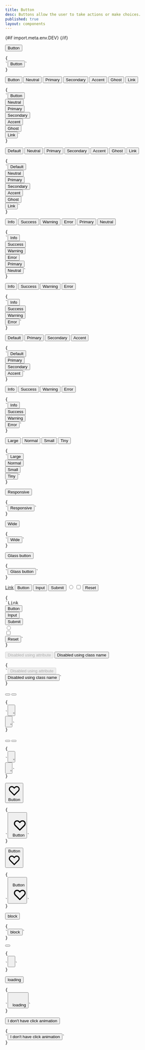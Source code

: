 ```yaml
---
title: Button
desc: Buttons allow the user to take actions or make choices.
published: true
layout: components
---
```


<script>
  import Component from "$components/Component.svelte"
  import ClassTable from "$components/ClassTable.svelte"
  import ComponentPageTabs from "$components/ComponentPageTabs.svelte"
  import BrowserSupport from "$components/BrowserSupport.svelte"
  import { prefix } from '$lib/stores';
  import { replace } from '$lib/actions';
</script>

{#if import.meta.env.DEV}
<ComponentPageTabs/>
{/if}

<ClassTable
data="{[
  { type:'component', class: 'btn', desc: 'Button' },
  { type:'modifier', class: 'btn-neutral', desc: 'Button with `neutral` color' },
  { type:'modifier', class: 'btn-primary', desc: 'Button with `primary` color' },
  { type:'modifier', class: 'btn-secondary', desc: 'Button with `secondary` color' },
  { type:'modifier', class: 'btn-accent', desc: 'Button with `accent` color' },
  { type:'modifier', class: 'btn-info', desc: 'Button with `info` color' },
  { type:'modifier', class: 'btn-success', desc: 'Button with `success` color' },
  { type:'modifier', class: 'btn-warning', desc: 'Button with `warning` color' },
  { type:'modifier', class: 'btn-error', desc: 'Button with `error` color' },
  { type:'modifier', class: 'btn-ghost', desc: 'Button with ghost style' },
  { type:'modifier', class: 'btn-link', desc: 'Button styled as a link' },
  { type:'modifier', class: 'btn-outline', desc: 'Transparent Button with colored border' },
  { type:'modifier', class: 'btn-active', desc: 'Force button to show active state' },
  { type:'modifier', class: 'btn-disabled', desc: 'Force button to show disabled state' },
  { type:'modifier', class: 'glass', desc: 'Button with a glass effect' },
  { type:'modifier', class: 'no-animation', desc: 'Disables click animation', prefix: false },
  { type:'responsive', class: 'btn-lg', desc: 'Large button' },
  { type:'responsive', class: 'btn-md', desc: 'Medium button (default)' },
  { type:'responsive', class: 'btn-sm', desc: 'Small button' },
  { type:'responsive', class: 'btn-xs', desc: 'Extra small button' },
  { type:'responsive', class: 'btn-wide', desc: 'Wide button (more horizontal padding)' },
  { type:'responsive', class: 'btn-block', desc: 'Full width button' },
  { type:'responsive', class: 'btn-circle', desc: 'Circle button with a 1:1 ratio' },
  { type:'responsive', class: 'btn-square', desc: 'Square button with a 1:1 ratio' },
]}"
/>

<Component title="Button">
<button class="btn">Button</button>
<pre slot="html" use:replace={{ to: $prefix }}>{
`<button class="$$btn">Button</button>`
}</pre>
</Component>

<Component title="Buttons with brand colors">
<button class="btn">Button</button>
<button class="btn btn-neutral">Neutral</button>
<button class="btn btn-primary">Primary</button>
<button class="btn btn-secondary">Secondary</button>
<button class="btn btn-accent">Accent</button>
<button class="btn btn-ghost">Ghost</button>
<button class="btn btn-link">Link</button>
<pre slot="html" use:replace={{ to: $prefix }}>{
`<button class="$$btn">Button</button>
<button class="$$btn $$btn-neutral">Neutral</button>
<button class="$$btn $$btn-primary">Primary</button>
<button class="$$btn $$btn-secondary">Secondary</button>
<button class="$$btn $$btn-accent">Accent</button>
<button class="$$btn $$btn-ghost">Ghost</button>
<button class="$$btn $$btn-link">Link</button>`
}</pre>
</Component>

<Component title="Active buttons">
<button class="btn btn-active">Default</button>
<button class="btn btn-active btn-neutral">Neutral</button>
<button class="btn btn-active btn-primary">Primary</button>
<button class="btn btn-active btn-secondary">Secondary</button>
<button class="btn btn-active btn-accent">Accent</button>
<button class="btn btn-active btn-ghost">Ghost</button>
<button class="btn btn-active btn-link">Link</button>
<pre slot="html" use:replace={{ to: $prefix }}>{
`<button class="$$btn $$btn-active">Default</button>
<button class="$$btn $$btn-active $$btn-neutral">Neutral</button>
<button class="$$btn $$btn-active $$btn-primary">Primary</button>
<button class="$$btn $$btn-active $$btn-secondary">Secondary</button>
<button class="$$btn $$btn-active $$btn-accent">Accent</button>
<button class="$$btn $$btn-active $$btn-ghost">Ghost</button>
<button class="$$btn $$btn-active $$btn-link">Link</button>`
}</pre>
</Component>

<Component title="Buttons with ring">
<button class="btn btn-info ringed ring-info">Info</button>
<button class="btn btn-success ringed ring-success">Success</button>
<button class="btn btn-warning ringed ring-warning">Warning</button>
<button class="btn btn-error ringed ring-error">Error</button>
<button class="btn btn-primary ringed ring-primary">Primary</button>
<button class="btn btn-neutral ringed ring-neutral">Neutral</button>
<pre slot="html" use:replace={{ to: $prefix }}>{
`<button class="btn btn-info ringed ring-info">Info</button>
<button class="btn btn-success ringed ring-success">Success</button>
<button class="btn btn-warning ringed ring-warning">Warning</button>
<button class="btn btn-error ringed ring-error">Error</button>
<button class="btn btn-primary ringed ring-primary">Primary</button>
<button class="btn btn-neutral ringed ring-neutral">Neutral</button>`
}</pre>
</Component>

<Component title="Buttons with state colors">
<button class="btn btn-info">Info</button>
<button class="btn btn-success">Success</button>
<button class="btn btn-warning">Warning</button>
<button class="btn btn-error">Error</button>
<pre slot="html" use:replace={{ to: $prefix }}>{
`<button class="$$btn $$btn-info">Info</button>
<button class="$$btn $$btn-success">Success</button>
<button class="$$btn $$btn-warning">Warning</button>
<button class="$$btn $$btn-error">Error</button>`
}</pre>
</Component>

<Component title="Outline buttons">
<button class="btn btn-outline">Default</button>
<button class="btn btn-outline btn-primary">Primary</button>
<button class="btn btn-outline btn-secondary">Secondary</button>
<button class="btn btn-outline btn-accent">Accent</button>
<pre slot="html" use:replace={{ to: $prefix }}>{
`<button class="$$btn $$btn-outline">Default</button>
<button class="$$btn $$btn-outline $$btn-primary">Primary</button>
<button class="$$btn $$btn-outline $$btn-secondary">Secondary</button>
<button class="$$btn $$btn-outline $$btn-accent">Accent</button>`
}</pre>
</Component>

<Component title="Outline buttons with state colors">
<button class="btn btn-outline btn-info">Info</button>
<button class="btn btn-outline btn-success">Success</button>
<button class="btn btn-outline btn-warning">Warning</button>
<button class="btn btn-outline btn-error">Error</button>
<pre slot="html" use:replace={{ to: $prefix }}>{
`<button class="$$btn $$btn-outline $$btn-info">Info</button>
<button class="$$btn $$btn-outline $$btn-success">Success</button>
<button class="$$btn $$btn-outline $$btn-warning">Warning</button>
<button class="$$btn $$btn-outline $$btn-error">Error</button>`
}</pre>
</Component>

<Component title="Button sizes">
<button class="btn btn-lg">Large</button>
<button class="btn">Normal</button>
<button class="btn btn-sm">Small</button>
<button class="btn btn-xs">Tiny</button>
<pre slot="html" use:replace={{ to: $prefix }}>{
`<button class="$$btn $$btn-lg">Large</button>
<button class="$$btn">Normal</button>
<button class="$$btn $$btn-sm">Small</button>
<button class="$$btn $$btn-xs">Tiny</button>`
}</pre>
</Component>

<Component title="Responsive button" desc="This button will have different sizes on different browser viewpoints">
<button class="btn btn-xs sm:btn-sm md:btn-md lg:btn-lg">Responsive</button>
<pre slot="html" use:replace={{ to: $prefix }}>{
`<button class="$$btn $$btn-xs sm:$$btn-sm md:$$btn-md lg:$$btn-lg">Responsive</button>`
}</pre>
</Component>

<Component title="Wide button">
<button class="btn btn-wide">Wide</button>
<pre slot="html" use:replace={{ to: $prefix }}>{
`<button class="$$btn $$btn-wide">Wide</button>`
}</pre>
</Component>

<Component title="Glass button" bg="/images/stock/photo-1507358522600-9f71e620c44e.jpg">
<button class="btn glass">Glass button</button>
<pre slot="html" use:replace={{ to: $prefix }}>{
`<button class="$$btn $$glass">Glass button</button>`
}</pre>
</Component>

<Component title="Buttons with different HTML tags" desc="You can use `btn` class on <button>, <input>, <a>, etc...">
<a href="/components/button/#buttons-with-different-html-tags" role="button" class="btn">Link</a>
<button type="submit" class="btn">Button</button>
<input type="button" value="Input" class="btn" />
<input type="submit" value="Submit" class="btn" />
<input type="radio" aria-label="Radio" class="btn" />
<input type="checkbox" aria-label="Checkbox" class="btn" />
<input type="reset" value="Reset" class="btn">
<pre slot="html" use:replace={{ to: $prefix }}>{
`<a role="button" class="$$btn">Link</a>
<button type="submit" class="$$btn">Button</button>
<input type="button" value="Input" class="$$btn" />
<input type="submit" value="Submit" class="$$btn" />
<input type="radio" aria-label="Radio" class="$$btn" />
<input type="checkbox" aria-label="Checkbox" class="$$btn" />
<input type="reset" value="Reset" class="$$btn" />`
}</pre>
</Component>

<Component title="Disabled buttons">
<button class="btn" disabled="disabled">Disabled using attribute</button>
<button class="btn btn-disabled" tabindex="-1" aria-disabled="true">Disabled using class name</button>
<pre slot="html" use:replace={{to: $prefix }}>{
`<button class="$$btn" disabled="disabled">Disabled using attribute</button>
<button class="$$btn $$btn-disabled" tabindex="-1" role="button" aria-disabled="true">Disabled using class name</button>`
}</pre>
</Component>

<Component title="Square button">
<button class="btn btn-square">
  <svg xmlns="http://www.w3.org/2000/svg" class="h-6 w-6" fill="none" viewBox="0 0 24 24" stroke="currentColor"><path stroke-linecap="round" stroke-linejoin="round" stroke-width="2" d="M6 18L18 6M6 6l12 12" /></svg>
</button>
<button class="btn btn-square btn-outline">
  <svg xmlns="http://www.w3.org/2000/svg" class="h-6 w-6" fill="none" viewBox="0 0 24 24" stroke="currentColor"><path stroke-linecap="round" stroke-linejoin="round" stroke-width="2" d="M6 18L18 6M6 6l12 12" /></svg>
</button>
<pre slot="html" use:replace={{ to: $prefix }}>{
`<button class="$$btn $$btn-square">
  <svg xmlns="http://www.w3.org/2000/svg" class="h-6 w-6" fill="none" viewBox="0 0 24 24" stroke="currentColor"><path stroke-linecap="round" stroke-linejoin="round" stroke-width="2" d="M6 18L18 6M6 6l12 12" /></svg>
</button>
<button class="$$btn $$btn-square $$btn-outline">
  <svg xmlns="http://www.w3.org/2000/svg" class="h-6 w-6" fill="none" viewBox="0 0 24 24" stroke="currentColor"><path stroke-linecap="round" stroke-linejoin="round" stroke-width="2" d="M6 18L18 6M6 6l12 12" /></svg>
</button>`
}</pre>
</Component>

<Component title="Circle button">
<button class="btn btn-circle">
  <svg xmlns="http://www.w3.org/2000/svg" class="h-6 w-6" fill="none" viewBox="0 0 24 24" stroke="currentColor"><path stroke-linecap="round" stroke-linejoin="round" stroke-width="2" d="M6 18L18 6M6 6l12 12" /></svg>
</button>
<button class="btn btn-circle btn-outline">
  <svg xmlns="http://www.w3.org/2000/svg" class="h-6 w-6" fill="none" viewBox="0 0 24 24" stroke="currentColor"><path stroke-linecap="round" stroke-linejoin="round" stroke-width="2" d="M6 18L18 6M6 6l12 12" /></svg>
</button>
<pre slot="html" use:replace={{ to: $prefix }}>{
`<button class="$$btn $$btn-circle">
  <svg xmlns="http://www.w3.org/2000/svg" class="h-6 w-6" fill="none" viewBox="0 0 24 24" stroke="currentColor"><path stroke-linecap="round" stroke-linejoin="round" stroke-width="2" d="M6 18L18 6M6 6l12 12" /></svg>
</button>
<button class="$$btn $$btn-circle $$btn-outline">
  <svg xmlns="http://www.w3.org/2000/svg" class="h-6 w-6" fill="none" viewBox="0 0 24 24" stroke="currentColor"><path stroke-linecap="round" stroke-linejoin="round" stroke-width="2" d="M6 18L18 6M6 6l12 12" /></svg>
</button>`
}</pre>
</Component>

<Component title="Icon at start">
<button class="btn">
  <svg xmlns="http://www.w3.org/2000/svg" class="h-6 w-6" fill="none" viewBox="0 0 24 24" stroke="currentColor"><path stroke-linecap="round" stroke-linejoin="round" stroke-width="2" d="M4.318 6.318a4.5 4.5 0 000 6.364L12 20.364l7.682-7.682a4.5 4.5 0 00-6.364-6.364L12 7.636l-1.318-1.318a4.5 4.5 0 00-6.364 0z" /></svg>
  Button
</button>
<pre slot="html" use:replace={{ to: $prefix }}>{
`<button class="$$btn">
  <svg xmlns="http://www.w3.org/2000/svg" class="h-6 w-6" fill="none" viewBox="0 0 24 24" stroke="currentColor"><path stroke-linecap="round" stroke-linejoin="round" stroke-width="2" d="M4.318 6.318a4.5 4.5 0 000 6.364L12 20.364l7.682-7.682a4.5 4.5 0 00-6.364-6.364L12 7.636l-1.318-1.318a4.5 4.5 0 00-6.364 0z" /></svg>
  Button
</button>`
}</pre>
</Component>

<Component title="Icon at end">
<button class="btn">
  Button
  <svg xmlns="http://www.w3.org/2000/svg" class="h-6 w-6" fill="none" viewBox="0 0 24 24" stroke="currentColor"><path stroke-linecap="round" stroke-linejoin="round" stroke-width="2" d="M4.318 6.318a4.5 4.5 0 000 6.364L12 20.364l7.682-7.682a4.5 4.5 0 00-6.364-6.364L12 7.636l-1.318-1.318a4.5 4.5 0 00-6.364 0z" /></svg>
</button>
<pre slot="html" use:replace={{ to: $prefix }}>{
`<button class="$$btn">
  Button
  <svg xmlns="http://www.w3.org/2000/svg" class="h-6 w-6" fill="none" viewBox="0 0 24 24" stroke="currentColor"><path stroke-linecap="round" stroke-linejoin="round" stroke-width="2" d="M4.318 6.318a4.5 4.5 0 000 6.364L12 20.364l7.682-7.682a4.5 4.5 0 00-6.364-6.364L12 7.636l-1.318-1.318a4.5 4.5 0 00-6.364 0z" /></svg>
</button>`
}</pre>
</Component>

<Component title="Button block">
<button class="btn btn-block">block</button>
<pre slot="html" use:replace={{ to: $prefix }}>{
`<button class="$$btn $$btn-block">block</button>`
}</pre>
</Component>

<Component title="Button with loading spinner">
<button class="btn btn-square">
  <span class="loading loading-spinner"></span>
</button>
<pre slot="html" use:replace={{ to: $prefix }}>{
`<button class="$$btn $$btn-square">
  <span class="$$loading $$loading-spinner"></span>
</button>`
}</pre>
</Component>

<Component title="Button with loading spinner and text">
<button class="btn">
  <span class="loading loading-spinner"></span>
  loading
</button>
<pre slot="html" use:replace={{ to: $prefix }}>{
`<button class="$$btn">
  <span class="$$loading $$loading-spinner"></span>
  loading
</button>`
}</pre>
</Component>

<Component title="Button without click animation">
<button class="btn no-animation">I don't have click animation</button>
<pre slot="html" use:replace={{ to: $prefix }}>{
`<button class="$$btn no-animation">I don't have click animation</button>`
}</pre>
</Component>
